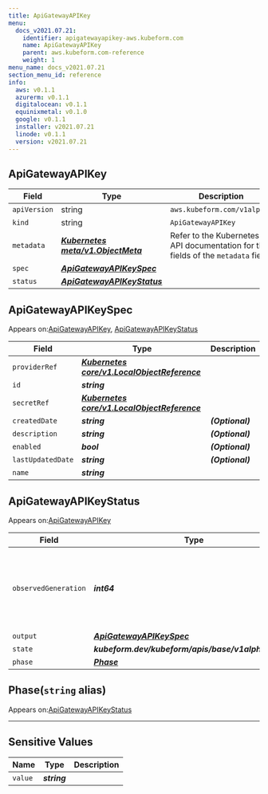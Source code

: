 ```yaml
---
title: ApiGatewayAPIKey
menu:
  docs_v2021.07.21:
    identifier: apigatewayapikey-aws.kubeform.com
    name: ApiGatewayAPIKey
    parent: aws.kubeform.com-reference
    weight: 1
menu_name: docs_v2021.07.21
section_menu_id: reference
info:
  aws: v0.1.1
  azurerm: v0.1.1
  digitalocean: v0.1.1
  equinixmetal: v0.1.0
  google: v0.1.1
  installer: v2021.07.21
  linode: v0.1.1
  version: v2021.07.21
---
```


## ApiGatewayAPIKey
| Field | Type | Description |
| ------ | ----- | ----------- |
| `apiVersion` | string | `aws.kubeform.com/v1alpha1` |
|    `kind` | string | `ApiGatewayAPIKey` |
| `metadata` | ***[Kubernetes meta/v1.ObjectMeta](https://v1-18.docs.kubernetes.io/docs/reference/generated/kubernetes-api/v1.18/#objectmeta-v1-meta)***|Refer to the Kubernetes API documentation for the fields of the `metadata` field.|
| `spec` | ***[ApiGatewayAPIKeySpec](#apigatewayapikeyspec)***||
| `status` | ***[ApiGatewayAPIKeyStatus](#apigatewayapikeystatus)***||
## ApiGatewayAPIKeySpec

Appears on:[ApiGatewayAPIKey](#apigatewayapikey), [ApiGatewayAPIKeyStatus](#apigatewayapikeystatus)

| Field | Type | Description |
| ------ | ----- | ----------- |
| `providerRef` | ***[Kubernetes core/v1.LocalObjectReference](https://v1-18.docs.kubernetes.io/docs/reference/generated/kubernetes-api/v1.18/#localobjectreference-v1-core)***||
| `id` | ***string***||
| `secretRef` | ***[Kubernetes core/v1.LocalObjectReference](https://v1-18.docs.kubernetes.io/docs/reference/generated/kubernetes-api/v1.18/#localobjectreference-v1-core)***||
| `createdDate` | ***string***| ***(Optional)*** |
| `description` | ***string***| ***(Optional)*** |
| `enabled` | ***bool***| ***(Optional)*** |
| `lastUpdatedDate` | ***string***| ***(Optional)*** |
| `name` | ***string***||
## ApiGatewayAPIKeyStatus

Appears on:[ApiGatewayAPIKey](#apigatewayapikey)

| Field | Type | Description |
| ------ | ----- | ----------- |
| `observedGeneration` | ***int64***| ***(Optional)*** Resource generation, which is updated on mutation by the API Server.|
| `output` | ***[ApiGatewayAPIKeySpec](#apigatewayapikeyspec)***| ***(Optional)*** |
| `state` | ***kubeform.dev/kubeform/apis/base/v1alpha1.State***| ***(Optional)*** |
| `phase` | ***[Phase](#phase)***| ***(Optional)*** |
## Phase(`string` alias)

Appears on:[ApiGatewayAPIKeyStatus](#apigatewayapikeystatus)

---
## Sensitive Values
| Name | Type | Description |
|------|------|-------------|
| `value` | ***string*** ||
